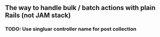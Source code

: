 ## The way to handle bulk / batch actions with plain Rails (not JAM stack)

### TODO: Use singluar controller name for post collection
